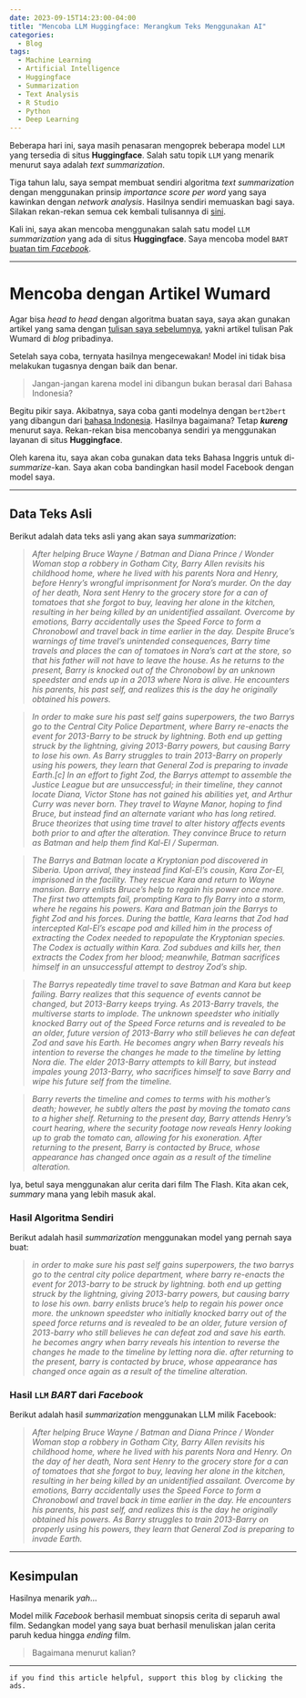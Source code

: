 ```yaml
---
date: 2023-09-15T14:23:00-04:00
title: "Mencoba LLM Huggingface: Merangkum Teks Menggunakan AI"
categories:
  - Blog
tags:
  - Machine Learning
  - Artificial Intelligence
  - Huggingface
  - Summarization
  - Text Analysis
  - R Studio
  - Python
  - Deep Learning
---
```



Beberapa hari ini, saya masih penasaran mengoprek beberapa model `LLM`
yang tersedia di situs **Huggingface**. Salah satu topik `LLM` yang
menarik menurut saya adalah *text summarization*.

Tiga tahun lalu, saya sempat membuat sendiri algoritma *text
summarization* dengan menggunakan prinsip *importance score per word*
yang saya kawinkan dengan *network analysis*. Hasilnya sendiri memuaskan
bagi saya. Silakan rekan-rekan semua cek kembali tulisannya di
[sini](https://ikanx101.com/blog/ext-based-sum/).

Kali ini, saya akan mencoba menggunakan salah satu model `LLM`
*summarization* yang ada di situs **Huggingface**. Saya mencoba model
`BART` [buatan tim
*Facebook*](https://huggingface.co/facebook/bart-large-cnn).

------------------------------------------------------------------------

# Mencoba dengan Artikel Wumard

Agar bisa *head to head* dengan algoritma buatan saya, saya akan gunakan
artikel yang sama dengan [tulisan saya
sebelumnya](https://ikanx101.com/blog/ext-based-sum/), yakni artikel
tulisan Pak Wumard di *blog* pribadinya.

Setelah saya coba, ternyata hasilnya mengecewakan! Model ini tidak bisa
melakukan tugasnya dengan baik dan benar.

> Jangan-jangan karena model ini dibangun bukan berasal dari Bahasa
> Indonesia?

Begitu pikir saya. Akibatnya, saya coba ganti modelnya dengan
`bert2bert` yang dibangun dari [bahasa
Indonesia](https://huggingface.co/cahya/bert2bert-indonesian-summarization).
Hasilnya bagaimana? Tetap ***kureng*** menurut saya. Rekan-rekan bisa
mencobanya sendiri ya menggunakan layanan di situs **Huggingface**.

Oleh karena itu, saya akan coba gunakan data teks Bahasa Inggris untuk
di-*summarize*-kan. Saya akan coba bandingkan hasil model Facebook
dengan model saya.

------------------------------------------------------------------------

## Data Teks Asli

Berikut adalah data teks asli yang akan saya *summarization*:

> *After helping Bruce Wayne / Batman and Diana Prince / Wonder Woman
> stop a robbery in Gotham City, Barry Allen revisits his childhood
> home, where he lived with his parents Nora and Henry, before Henry’s
> wrongful imprisonment for Nora’s murder. On the day of her death, Nora
> sent Henry to the grocery store for a can of tomatoes that she forgot
> to buy, leaving her alone in the kitchen, resulting in her being
> killed by an unidentified assailant. Overcome by emotions, Barry
> accidentally uses the Speed Force to form a Chronobowl and travel back
> in time earlier in the day. Despite Bruce’s warnings of time travel’s
> unintended consequences, Barry time travels and places the can of
> tomatoes in Nora’s cart at the store, so that his father will not have
> to leave the house. As he returns to the present, Barry is knocked out
> of the Chronobowl by an unknown speedster and ends up in a 2013 where
> Nora is alive. He encounters his parents, his past self, and realizes
> this is the day he originally obtained his powers.*

> *In order to make sure his past self gains superpowers, the two Barrys
> go to the Central City Police Department, where Barry re-enacts the
> event for 2013-Barry to be struck by lightning. Both end up getting
> struck by the lightning, giving 2013-Barry powers, but causing Barry
> to lose his own. As Barry struggles to train 2013-Barry on properly
> using his powers, they learn that General Zod is preparing to invade
> Earth.\[c\] In an effort to fight Zod, the Barrys attempt to assemble
> the Justice League but are unsuccessful; in their timeline, they
> cannot locate Diana, Victor Stone has not gained his abilities yet,
> and Arthur Curry was never born. They travel to Wayne Manor, hoping to
> find Bruce, but instead find an alternate variant who has long
> retired. Bruce theorizes that using time travel to alter history
> affects events both prior to and after the alteration. They convince
> Bruce to return as Batman and help them find Kal-El / Superman.*

> *The Barrys and Batman locate a Kryptonian pod discovered in Siberia.
> Upon arrival, they instead find Kal-El’s cousin, Kara Zor-El,
> imprisoned in the facility. They rescue Kara and return to Wayne
> mansion. Barry enlists Bruce’s help to regain his power once more. The
> first two attempts fail, prompting Kara to fly Barry into a storm,
> where he regains his powers. Kara and Batman join the Barrys to fight
> Zod and his forces. During the battle, Kara learns that Zod had
> intercepted Kal-El’s escape pod and killed him in the process of
> extracting the Codex needed to repopulate the Kryptonian species. The
> Codex is actually within Kara. Zod subdues and kills her, then
> extracts the Codex from her blood; meanwhile, Batman sacrifices
> himself in an unsuccessful attempt to destroy Zod’s ship.*

> *The Barrys repeatedly time travel to save Batman and Kara but keep
> failing. Barry realizes that this sequence of events cannot be
> changed, but 2013-Barry keeps trying. As 2013-Barry travels, the
> multiverse starts to implode. The unknown speedster who initially
> knocked Barry out of the Speed Force returns and is revealed to be an
> older, future version of 2013-Barry who still believes he can defeat
> Zod and save his Earth. He becomes angry when Barry reveals his
> intention to reverse the changes he made to the timeline by letting
> Nora die. The elder 2013-Barry attempts to kill Barry, but instead
> impales young 2013-Barry, who sacrifices himself to save Barry and
> wipe his future self from the timeline.*

> *Barry reverts the timeline and comes to terms with his mother’s
> death; however, he subtly alters the past by moving the tomato cans to
> a higher shelf. Returning to the present day, Barry attends Henry’s
> court hearing, where the security footage now reveals Henry looking up
> to grab the tomato can, allowing for his exoneration. After returning
> to the present, Barry is contacted by Bruce, whose appearance has
> changed once again as a result of the timeline alteration.*

Iya, betul saya menggunakan alur cerita dari film The Flash. Kita akan
cek, *summary* mana yang lebih masuk akal.

### Hasil Algoritma Sendiri

Berikut adalah hasil *summarization* menggunakan model yang pernah saya
buat:

> *in order to make sure his past self gains superpowers, the two barrys
> go to the central city police department, where barry re-enacts the
> event for 2013-barry to be struck by lightning. both end up getting
> struck by the lightning, giving 2013-barry powers, but causing barry
> to lose his own. barry enlists bruce’s help to regain his power once
> more. the unknown speedster who initially knocked barry out of the
> speed force returns and is revealed to be an older, future version of
> 2013-barry who still believes he can defeat zod and save his earth. he
> becomes angry when barry reveals his intention to reverse the changes
> he made to the timeline by letting nora die. after returning to the
> present, barry is contacted by bruce, whose appearance has changed
> once again as a result of the timeline alteration.*

### Hasil `LLM` *BART* dari *Facebook*

Berikut adalah hasil *summarization* menggunakan LLM milik Facebook:

> *After helping Bruce Wayne / Batman and Diana Prince / Wonder Woman
> stop a robbery in Gotham City, Barry Allen revisits his childhood
> home, where he lived with his parents Nora and Henry. On the day of
> her death, Nora sent Henry to the grocery store for a can of tomatoes
> that she forgot to buy, leaving her alone in the kitchen, resulting in
> her being killed by an unidentified assailant. Overcome by emotions,
> Barry accidentally uses the Speed Force to form a Chronobowl and
> travel back in time earlier in the day. He encounters his parents, his
> past self, and realizes this is the day he originally obtained his
> powers. As Barry struggles to train 2013-Barry on properly using his
> powers, they learn that General Zod is preparing to invade Earth.*

------------------------------------------------------------------------

## Kesimpulan

Hasilnya menarik *yah*…

Model milik *Facebook* berhasil membuat sinopsis cerita di separuh awal
film. Sedangkan model yang saya buat berhasil menuliskan jalan cerita
paruh kedua hingga *ending* film.

> Bagaimana menurut kalian?

------------------------------------------------------------------------

`if you find this article helpful, support this blog by clicking the ads.`

